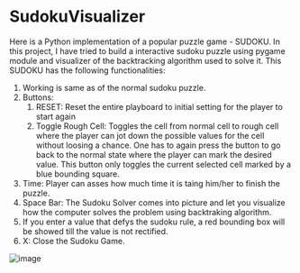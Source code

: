 # SudokuVisualizer

Here is a Python implementation of a popular puzzle game - SUDOKU. In this project, I have tried to build a interactive sudoku puzzle using pygame module and 
visualizer of the backtracking algorithm used to solve it. This SUDOKU has the following functionalities:
1. Working is same as of the normal sudoku puzzle.
2. Buttons:
    1. RESET: Reset the entire playboard to initial setting for the player to start again
    2. Toggle Rough Cell: Toggles the cell from normal cell to rough cell where the player can jot down the possible values for the
        cell without loosing a chance. One has to again press the button to go back to the normal state where the player can
        mark the desired value. This button only toggles the current selected cell marked by a blue bounding square.
3. Time: Player can asses how much time it is taing him/her to finish the puzzle.
4. Space Bar: The Sudoku Solver comes into picture and let you visualize how the computer solves the problem using backtraking algorithm.
5. If you enter a value that defys the sudoku rule, a red bounding box will be showed till the value is not rectified.
4. X: Close the Sudoku Game.

![image](https://user-images.githubusercontent.com/7936928/103102754-77b47380-4643-11eb-94f5-8f29ecdc42d1.png)
